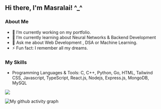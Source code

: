 <!-- Profile README for Masralai -->

## Hi there, I'm Masralai! ^_^

### About Me

- 🔭 I’m currently working on my portfolio.
- 🌱 I’m currently learning about Neural Networks & Backend Development
- 💬 Ask me about Web Development , DSA or Machine Learning.
- ⚡ Fun fact: I remember all my dreams.
<!--- 📫 How to reach me: [Your Email/LinkedIn/Twitter].-->

### My Skills

- Programming Languages & Tools: C, C++, Python, Go, HTML, Tailwind CSS,  Javascript, TypeScript, React.js, Nodejs, Express.js, MongoDB, MySQL


![](http://github-profile-summary-cards.vercel.app/api/cards/profile-details?username=Masralai&theme=2077)


![My github activity graph](https://github-readme-activity-graph.vercel.app/graph?username=Masralai&theme=tokyo-night&hide_border=true)
<!-- Optional: Add more sections as needed -->
